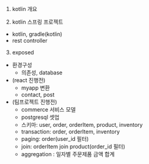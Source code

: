 1. kotlin 개요

2. kotlin 스프링 프로젝트

- kotlin, gradle(kotlin)
- rest controller

3. exposed

- 환경구성
  - 의존성, database
- (react 진행전)
  - myapp 변환
  - contact, post
- (팀프로젝트 진행전)
  - commerce 서비스 모델
  - postgresql 셋업
  - 스키마: user, order, orderItem, product, inventory
  - transaction: order, orderItem, inventory
  - paging: order(user_id 필터)
  - join: orderItem join product(order_id 필터)
  - aggregation : 일자별 주문제품 금액 합계
